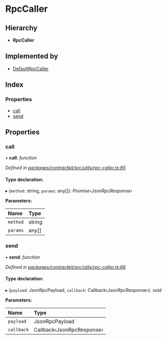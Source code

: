 # RpcCaller

## Hierarchy

* **RpcCaller**

## Implemented by

* [DefaultRpcCaller](../classes/_utils_rpc_caller_.defaultrpccaller.md)

## Index

### Properties

* [call](_utils_rpc_caller_.rpccaller.md#call)
* [send](_utils_rpc_caller_.rpccaller.md#send)

## Properties

### call

• **call**: _function_

_Defined in_ [_packages/contractkit/src/utils/rpc-caller.ts:65_](https://github.com/celo-org/celo-monorepo/blob/master/packages/contractkit/src/utils/rpc-caller.ts#L65)

#### Type declaration:

▸ \(`method`: string, `params`: any\[\]\): _Promise‹JsonRpcResponse›_

**Parameters:**

| Name | Type |
| :--- | :--- |
| `method` | string |
| `params` | any\[\] |

### send

• **send**: _function_

_Defined in_ [_packages/contractkit/src/utils/rpc-caller.ts:66_](https://github.com/celo-org/celo-monorepo/blob/master/packages/contractkit/src/utils/rpc-caller.ts#L66)

#### Type declaration:

▸ \(`payload`: JsonRpcPayload, `callback`: Callback‹JsonRpcResponse›\): _void_

**Parameters:**

| Name | Type |
| :--- | :--- |
| `payload` | JsonRpcPayload |
| `callback` | Callback‹JsonRpcResponse› |


